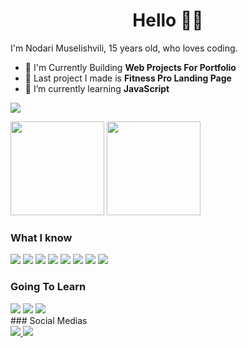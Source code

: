 <div align="center">
 <h1>Hello 👋🏻</h1>
</div> 

I'm Nodari Muselishvili, 15 years old, who loves coding.
* 🌱 I'm Currently Building **Web Projects For Portfolio**
* 👀 Last project I made is **Fitness Pro Landing Page**
* 💼 I’m currently learning **JavaScript**

![](https://komarev.com/ghpvc/?username=sp33k1337&style=flat&color=000000)
 
<div>
 
  <img height="150em" src="https://github-readme-stats.vercel.app/api?username=sp33k1337&show_icons=true&theme=tokyonight">
  <img height="150em" src="https://github-readme-stats.vercel.app/api/top-langs/?username=sp33k1337&layout=compact&theme=tokyonight">

</div>

### What I know

<div style="display: inline-block">
  <img src="https://img.shields.io/badge/HTML5-E34F26?style=for-the-badge&logo=html5&logoColor=white">
  <img src="https://img.shields.io/badge/CSS3-1572B6?style=for-the-badge&logo=css3&logoColor=white">
  <img src="https://img.shields.io/badge/JavaScript-323330?style=for-the-badge&logo=javascript&logoColor=F7DF1E">
  <img src="https://img.shields.io/badge/GIT-E44C30?style=for-the-badge&logo=git&logoColor=white">
  <img src="https://img.shields.io/badge/Visual_Studio_Code-0078D4?style=for-the-badge&logo=visual%20studio%20code&logoColor=white">
  <img src="https://img.shields.io/badge/Adobe%20XD-470137?style=for-the-badge&logo=Adobe%20XD&logoColor=#FF61F6">
  <img src="https://img.shields.io/badge/Figma-F24E1E?style=for-the-badge&logo=figma&logoColor=white">
  <img src="https://img.shields.io/badge/Netlify-00C7B7?style=for-the-badge&logo=netlify&logoColor=white">
</div>


### Going To Learn

  <div>
   <img src="https://img.shields.io/badge/Tailwind_CSS-38B2AC?style=for-the-badge&logo=tailwind-css&logoColor=white">
   <img src="https://img.shields.io/badge/React-20232A?style=for-the-badge&logo=react&logoColor=61DAFB`">
   <img src="https://img.shields.io/badge/React_Native-20232A?style=for-the-badge&logo=react&logoColor=61DAFB">
  </div>
### Social Medias
<div>
  <a href="https://www.linkedin.com/in/nodari-muselishvili-7b9692219/" target="blank">
    <img src="https://img.shields.io/badge/LinkedIn-0077B5?style=for-the-badge&logo=linkedin&logoColor=white">
  </a>
  <a href="https://github.com/sp33k1337">
    <img src="https://img.shields.io/badge/GitHub-100000?style=for-the-badge&logo=github&logoColor=white">
  </a>
</div>
